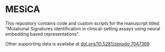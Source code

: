 # MESiCA

This repository contains code and custom scripts for the manuscript titled "Mutational Signatures identification in clinical-setting assays using neural embedding based representations". 

Other supporting data is availabe at [doi.org/10.5281/zenodo.7047369](https://doi.org/10.5281/zenodo.7047369)
